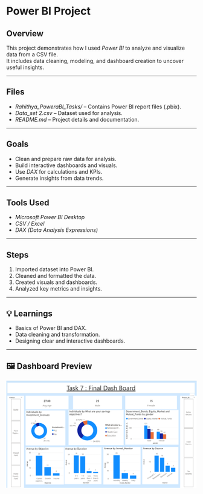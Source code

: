 #  Power BI  Project

##  Overview
This project demonstrates how I used *Power BI* to analyze and visualize data from a CSV file.  
It includes data cleaning, modeling, and dashboard creation to uncover useful insights.

---

##  Files
- *Rahithya_PoweraBI_Tasks/* – Contains Power BI report files (.pbix).
- *Data_set 2.csv* – Dataset used for analysis.
- *README.md* – Project details and documentation.

---

##  Goals
- Clean and prepare raw data for analysis.
- Build interactive dashboards and visuals.
- Use *DAX* for calculations and KPIs.
- Generate insights from data trends.

---

##  Tools Used
- *Microsoft Power BI Desktop*
- *CSV / Excel*
- *DAX (Data Analysis Expressions)*

---

##  Steps
1. Imported dataset into Power BI.
2. Cleaned and formatted the data.
3. Created visuals and dashboards.
4. Analyzed key metrics and insights.

---

## 💡 Learnings
- Basics of Power BI and DAX.
- Data cleaning and transformation.
- Designing clear and interactive dashboards.

---

## 🖼 Dashboard Preview

![Dashboard Preview](Dashboard.png)
